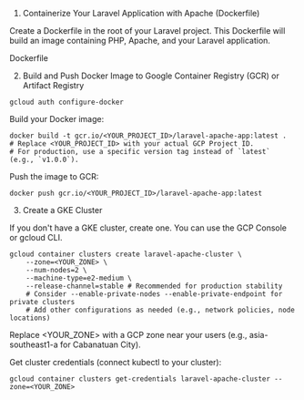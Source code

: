 1. Containerize Your Laravel Application with Apache (Dockerfile)

Create a Dockerfile in the root of your Laravel project. This Dockerfile will build an image containing PHP, Apache, and your Laravel application.

Dockerfile



2. Build and Push Docker Image to Google Container Registry (GCR) or Artifact Registry
   
```
gcloud auth configure-docker
```
Build your Docker image:
```
docker build -t gcr.io/<YOUR_PROJECT_ID>/laravel-apache-app:latest .
# Replace <YOUR_PROJECT_ID> with your actual GCP Project ID.
# For production, use a specific version tag instead of `latest` (e.g., `v1.0.0`).
```
Push the image to GCR:
```
docker push gcr.io/<YOUR_PROJECT_ID>/laravel-apache-app:latest
```
3. Create a GKE Cluster

If you don't have a GKE cluster, create one. You can use the GCP Console or gcloud CLI.

```
gcloud container clusters create laravel-apache-cluster \
    --zone=<YOUR_ZONE> \
    --num-nodes=2 \
    --machine-type=e2-medium \
    --release-channel=stable # Recommended for production stability
    # Consider --enable-private-nodes --enable-private-endpoint for private clusters
    # Add other configurations as needed (e.g., network policies, node locations)
```
Replace <YOUR_ZONE> with a GCP zone near your users (e.g., asia-southeast1-a for Cabanatuan City).

Get cluster credentials (connect kubectl to your cluster):
```
gcloud container clusters get-credentials laravel-apache-cluster --zone=<YOUR_ZONE>
```